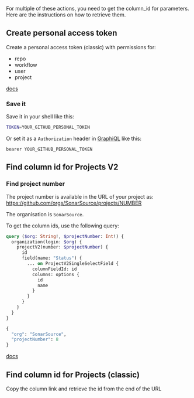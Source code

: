For multiple of these actions, you need to get the column_id for parameters. Here are the instructions on how to retrieve them.

## Create personal access token

Create a personal access token (classic) with permissions for:
- repo
- workflow
- user
- project

[docs](https://docs.github.com/en/enterprise-server@3.9/authentication/keeping-your-account-and-data-secure/managing-your-personal-access-tokens)

### Save it

Save it in your shell like this:

```bash
TOKEN=YOUR_GITHUB_PERSONAL_TOKEN
```

Or set it as a `Authorization` header in [GraphiQL](https://github.com/graphql/graphiql) like this:

```
bearer YOUR_GITHUB_PERSONAL_TOKEN
```

## Find column id for Projects V2

### Find project number

The project number is available in the URL of your project as: https://github.com/orgs/SonarSource/projects/NUMBER

The organisation is `SonarSource`.

To get the column ids, use the following query:

```graphql
query ($org: String!, $projectNumber: Int!) {
  organization(login: $org) {
    projectV2(number: $projectNumber) {
      id
      field(name: "Status") {
        ... on ProjectV2SingleSelectField {
          columnFieldId: id
          columns: options {
            id
            name
          }
        }
      }
    }
  }
}

{
  "org": "SonarSource",
  "projectNumber": 8
}
```

[docs](https://docs.github.com/en/issues/planning-and-tracking-with-projects/automating-your-project/using-the-api-to-manage-projects#finding-the-node-id-of-an-organization-project)

## Find column id for Projects (classic)

Copy the column link and retrieve the id from the end of the URL


